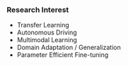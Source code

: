 ### Research Interest
- Transfer Learning
- Autonomous Driving
- Multimodal Learning
- Domain Adaptation / Generalization
- Parameter Efficient Fine-tuning
